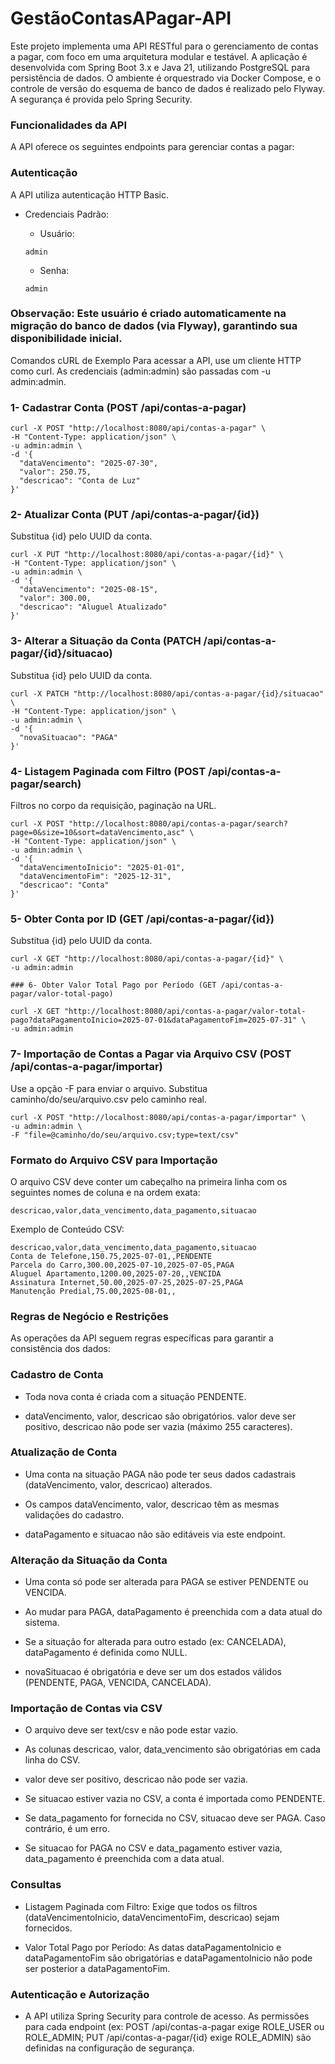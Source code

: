 # GestãoContasAPagar-API
Este projeto implementa uma API RESTful para o gerenciamento de contas a pagar, com foco em uma arquitetura modular e testável. A aplicação é desenvolvida com Spring Boot 3.x e Java 21, utilizando PostgreSQL para persistência de dados. O ambiente é orquestrado via Docker Compose, e o controle de versão do esquema de banco de dados é realizado pelo Flyway. A segurança é provida pelo Spring Security.

### Funcionalidades da API
A API oferece os seguintes endpoints para gerenciar contas a pagar:

### Autenticação
A API utiliza autenticação HTTP Basic.

- Credenciais Padrão:

  - Usuário:
  ```
  admin
  ```
  

  - Senha:
  ```
  admin
  ```

### Observação: Este usuário é criado automaticamente na migração do banco de dados (via Flyway), garantindo sua disponibilidade inicial.

Comandos cURL de Exemplo
Para acessar a API, use um cliente HTTP como curl. As credenciais (admin:admin) são passadas com -u admin:admin.

### 1- Cadastrar Conta (POST /api/contas-a-pagar)

```
curl -X POST "http://localhost:8080/api/contas-a-pagar" \
-H "Content-Type: application/json" \
-u admin:admin \
-d '{
  "dataVencimento": "2025-07-30",
  "valor": 250.75,
  "descricao": "Conta de Luz"
}'
```

### 2- Atualizar Conta (PUT /api/contas-a-pagar/{id})
Substitua {id} pelo UUID da conta.

```
curl -X PUT "http://localhost:8080/api/contas-a-pagar/{id}" \
-H "Content-Type: application/json" \
-u admin:admin \
-d '{
  "dataVencimento": "2025-08-15",
  "valor": 300.00,
  "descricao": "Aluguel Atualizado"
}'
```

### 3- Alterar a Situação da Conta (PATCH /api/contas-a-pagar/{id}/situacao)
Substitua {id} pelo UUID da conta.

```
curl -X PATCH "http://localhost:8080/api/contas-a-pagar/{id}/situacao" \
-H "Content-Type: application/json" \
-u admin:admin \
-d '{
  "novaSituacao": "PAGA"
}'
```

### 4- Listagem Paginada com Filtro (POST /api/contas-a-pagar/search)
Filtros no corpo da requisição, paginação na URL.

```
curl -X POST "http://localhost:8080/api/contas-a-pagar/search?page=0&size=10&sort=dataVencimento,asc" \
-H "Content-Type: application/json" \
-u admin:admin \
-d '{
  "dataVencimentoInicio": "2025-01-01",
  "dataVencimentoFim": "2025-12-31",
  "descricao": "Conta"
}'
```

### 5- Obter Conta por ID (GET /api/contas-a-pagar/{id})
Substitua {id} pelo UUID da conta.

```
curl -X GET "http://localhost:8080/api/contas-a-pagar/{id}" \
-u admin:admin

### 6- Obter Valor Total Pago por Período (GET /api/contas-a-pagar/valor-total-pago)
```

```
curl -X GET "http://localhost:8080/api/contas-a-pagar/valor-total-pago?dataPagamentoInicio=2025-07-01&dataPagamentoFim=2025-07-31" \
-u admin:admin
```

### 7- Importação de Contas a Pagar via Arquivo CSV (POST /api/contas-a-pagar/importar)
Use a opção -F para enviar o arquivo. Substitua caminho/do/seu/arquivo.csv pelo caminho real.

```
curl -X POST "http://localhost:8080/api/contas-a-pagar/importar" \
-u admin:admin \
-F "file=@caminho/do/seu/arquivo.csv;type=text/csv"
```

### Formato do Arquivo CSV para Importação
O arquivo CSV deve conter um cabeçalho na primeira linha com os seguintes nomes de coluna e na ordem exata:

```
descricao,valor,data_vencimento,data_pagamento,situacao
```

Exemplo de Conteúdo CSV:

```
descricao,valor,data_vencimento,data_pagamento,situacao
Conta de Telefone,150.75,2025-07-01,,PENDENTE
Parcela do Carro,300.00,2025-07-10,2025-07-05,PAGA
Aluguel Apartamento,1200.00,2025-07-20,,VENCIDA
Assinatura Internet,50.00,2025-07-25,2025-07-25,PAGA
Manutenção Predial,75.00,2025-08-01,,
```

### Regras de Negócio e Restrições
As operações da API seguem regras específicas para garantir a consistência dos dados:

### Cadastro de Conta
- Toda nova conta é criada com a situação PENDENTE.

- dataVencimento, valor, descricao são obrigatórios. valor deve ser positivo, descricao não pode ser vazia (máximo 255 caracteres).

### Atualização de Conta
- Uma conta na situação PAGA não pode ter seus dados cadastrais (dataVencimento, valor, descricao) alterados.

- Os campos dataVencimento, valor, descricao têm as mesmas validações do cadastro.

- dataPagamento e situacao não são editáveis via este endpoint.

### Alteração da Situação da Conta
- Uma conta só pode ser alterada para PAGA se estiver PENDENTE ou VENCIDA.

- Ao mudar para PAGA, dataPagamento é preenchida com a data atual do sistema.

- Se a situação for alterada para outro estado (ex: CANCELADA), dataPagamento é definida como NULL.

- novaSituacao é obrigatória e deve ser um dos estados válidos (PENDENTE, PAGA, VENCIDA, CANCELADA).

### Importação de Contas via CSV
- O arquivo deve ser text/csv e não pode estar vazio.

- As colunas descricao, valor, data_vencimento são obrigatórias em cada linha do CSV.

- valor deve ser positivo, descricao não pode ser vazia.

- Se situacao estiver vazia no CSV, a conta é importada como PENDENTE.

- Se data_pagamento for fornecida no CSV, situacao deve ser PAGA. Caso contrário, é um erro.

- Se situacao for PAGA no CSV e data_pagamento estiver vazia, data_pagamento é preenchida com a data atual.

### Consultas
- Listagem Paginada com Filtro: Exige que todos os filtros (dataVencimentoInicio, dataVencimentoFim, descricao) sejam fornecidos.

- Valor Total Pago por Período: As datas dataPagamentoInicio e dataPagamentoFim são obrigatórias e dataPagamentoInicio não pode ser posterior a dataPagamentoFim.

### Autenticação e Autorização
- A API utiliza Spring Security para controle de acesso. As permissões para cada endpoint (ex: POST /api/contas-a-pagar exige ROLE_USER ou ROLE_ADMIN; PUT /api/contas-a-pagar/{id} exige ROLE_ADMIN) são definidas na configuração de segurança.
